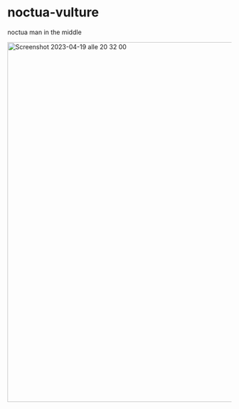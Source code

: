 # noctua-vulture
noctua man in the middle

<img width="808" alt="Screenshot 2023-04-19 alle 20 32 00" src="https://user-images.githubusercontent.com/58999172/233168215-61c611af-19af-4fc5-a78a-6a2e6d24f809.png">

